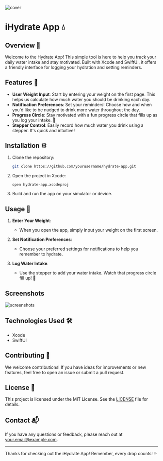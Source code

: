 
![cover](https://github.com/user-attachments/assets/3d83ccbc-12c1-4518-bb56-34fb0ce36416)


# iHydrate App 💧

## Overview 🔎

Welcome to the Hydrate App! This simple tool is here to help you track your daily water intake and stay motivated. Built with Xcode and SwiftUI, it offers a friendly interface for logging your hydration and setting reminders. 

## Features 🌟

- **User Weight Input**: Start by entering your weight on the first page. This helps us calculate how much water you should be drinking each day.
- **Notification Preferences**: Set your reminders! Choose how and when you'd like to be nudged to drink more water throughout the day.
- **Progress Circle**: Stay motivated with a fun progress circle that fills up as you log your intake. 🎯
- **Stepper Control**: Easily record how much water you drink using a stepper. It's quick and intuitive!

## Installation ⚙️

1. Clone the repository:

   ```bash
   git clone https://github.com/yourusername/hydrate-app.git
   ```

2. Open the project in Xcode:

   ```bash
   open hydrate-app.xcodeproj
   ```

3. Build and run the app on your simulator or device.

## Usage 📱

1. **Enter Your Weight**: 
   - When you open the app, simply input your weight on the first screen.
   
2. **Set Notification Preferences**: 
   - Choose your preferred settings for notifications to help you remember to hydrate.

3. **Log Water Intake**: 
   - Use the stepper to add your water intake. Watch that progress circle fill up! 🎉

## Screenshots

![screenshots](https://github.com/user-attachments/assets/3d6365d6-df84-43cd-9c1b-7bf26fd383a6)

## Technologies Used 🛠️

- Xcode
- SwiftUI

## Contributing 🤝

We welcome contributions! If you have ideas for improvements or new features, feel free to open an issue or submit a pull request.

## License 📄

This project is licensed under the MIT License. See the [LICENSE](LICENSE) file for details.

## Contact 📬

If you have any questions or feedback, please reach out at [your.email@example.com](mailto:your.email@example.com).

---

Thanks for checking out the iHydrate App! Remember, every drop counts! 💦

